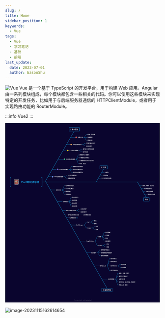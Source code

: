 ```yaml
---
slug: /
title: Home
sidebar_position: 1
keywords:
  - Vue
tags:
  - Vue
  - 学习笔记
  - 基础
  - 前端
last_update:
  date: 2023-07-01
  author: EasonShu
---
```

![Vue](https://ts1.cn.mm.bing.net/th/id/R-C.28698ff68d29b24c4c26f8bd14b5de22?rik=DF9oROk0o62kUQ&riu=http%3a%2f%2fblog.amio.io%2fcontent%2fimages%2f2019%2f06%2fvue-3.png&ehk=P0xnsaLXQzpjJSzeLmoTeRFH3HL%2f9pypNxzgk6F8T%2fU%3d&risl=&pid=ImgRaw&r=0)
Vue 是一个基于 TypeScript 的开发平台，用于构建 Web 应用。Angular 由一系列模块组成，每个模块都包含一些相关的代码。你可以使用这些模块来实现特定的开发任务，比如用于与后端服务器通信的 HTTPClientModule，或者用于实现路由功能的 RouterModule。

:::info
  Vue2
:::



![Vue2知识点总结](images/Vue2知识点总结.png)

![image-20231115162614654](C:/Users/SHU/Desktop/image-20231115162614654.png)
